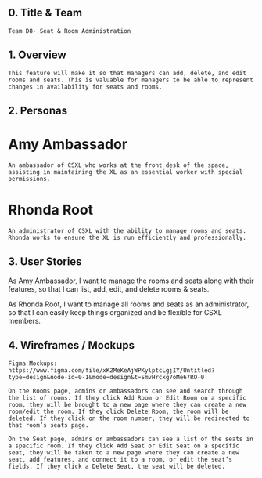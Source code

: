 ## 0. Title & Team

    Team D8- Seat & Room Administration

## 1. Overview

    This feature will make it so that managers can add, delete, and edit rooms and seats. This is valuable for managers to be able to represent changes in availability for seats and rooms.

## 2. Personas

# Amy Ambassador

    An ambassador of CSXL who works at the front desk of the space, assisting in maintaining the XL as an essential worker with special permissions.

# Rhonda Root

    An administrator of CSXL with the ability to manage rooms and seats. Rhonda works to ensure the XL is run efficiently and professionally.

## 3. User Stories

As Amy Ambassador, I want to manage the rooms and seats along with their features, so that I can list, add, edit, and delete rooms & seats.

As Rhonda Root, I want to manage all rooms and seats as an administrator, so that I can easily keep things organized and be flexible for CSXL members.

## 4. Wireframes / Mockups

    Figma Mockups:
    https://www.figma.com/file/xK2MeKeAjWPKylptcLgjIY/Untitled?type=design&node-id=0-1&mode=design&t=SmvHrcxg7oMe67RO-0

    On the Rooms page, admins or ambassadors can see and search through the list of rooms. If they click Add Room or Edit Room on a specific room, they will be brought to a new page where they can create a new room/edit the room. If they click Delete Room, the room will be deleted. If they click on the room number, they will be redirected to that room’s seats page.

    On the Seat page, admins or ambassadors can see a list of the seats in a specific room. If they click Add Seat or Edit Seat on a specific seat, they will be taken to a new page where they can create a new seat, add features, and connect it to a room, or edit the seat’s fields. If they click a Delete Seat, the seat will be deleted.

